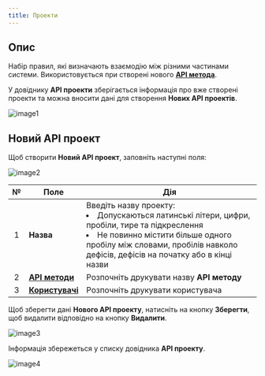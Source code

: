 ```yaml
---
title: Проекти
---
```


## Опис

Набір правил, які визначають взаємодію між різними частинами системи. Використовується при створені нового [**API метода**](methods.md).

У довіднику **API проекти** зберігається інформація про вже створені проекти та можна вносити дані для створення **Нових API проектів**.

![image1](/img/uk/api/projects/image1.png)

## Новий API проект

Щоб створити **Новий API проект**, заповніть наступні поля:

![image2](/img/uk/api/projects/image2.png)

| № | Поле | Дія |
| :-: | ---- | --- |
| 1 | **Назва** | Введіть назву проекту: <li>Допускаються латинські літери, цифри, пробіли, тире та підкреслення</li><li>Не повинно містити більше одного пробілу між словами, пробілів навколо дефісів, дефісів на початку або в кінці назви</li> |
| 2 | [**API методи**](methods.md) | Розпочніть друкувати назву **API методу** |
| 3 | [**Користувачі**](api-users.md) | Розпочніть друкувати користувача |

Щоб зберегти дані **Нового API проекту**, натисніть на кнопку **Зберегти**, щоб видалити відповідно на кнопку **Видалити**.

![image3](/img/uk/api/projects/image3.png)

Інформація збережеться у списку довідника **API проекту**.

![image4](/img/uk/api/projects/image4.png)